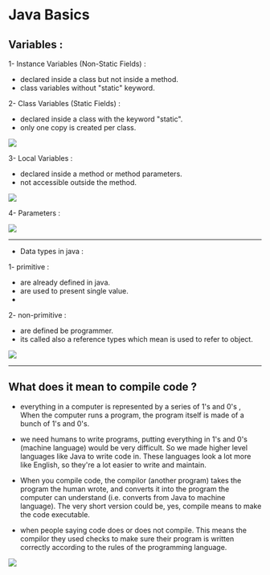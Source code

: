 # Java Basics

## Variables :

1- Instance Variables (Non-Static Fields)  : 

+ declared inside a class but not inside a method.
+ class variables without "static" keyword.

2- Class Variables (Static Fields) :

+ declared inside a class with the keyword "static".
+ only one copy is created per class.


![](https://image.slidesharecdn.com/statickeywordinjava-170228095543/95/static-keyword-in-java-21-638.jpg?cb=1488275880)

3- Local Variables :

+ declared inside a method or method parameters.
+ not accessible outside the method.

![](https://miro.medium.com/max/1400/0*k_HZ6n7Ee1CZRnPz)

4- Parameters :

![](https://www.codesdope.com/pa-images-bucket/courses/java/p18.png)

---

- Data types in java :

1- primitive :
+ are already defined in java.
+ are used to present single value.
+
2- non-primitive :
+ are defined be programmer.
+ its called also a reference types which mean is used to refer to object.


![](https://lh3.googleusercontent.com/proxy/TsGbDPoj8twaGsrRnmS3PnRAmyIXz_ZfzP8eC3h63qxYLRrpGjdCh8Bc3-5tVEahGnQIB6WbvoeKK_i4pVkjcomnFn9paV6XK0s9h0nNgO5xBVZMyWUTrhRNqw)

---
## What does it mean to compile code ?

+ everything in a computer is represented by a series of 1's and 0's , When the computer runs a program, the program itself is made of a bunch of 1's and 0's.

+  we need humans to write programs, putting everything in 1's and 0's (machine language) would be very difficult. So we made higher level languages like Java to write code in. These languages look a lot more like English, so they're a lot easier to write and maintain.

+ When you compile code, the compilor (another program) takes the program the human wrote, and converts it into the program the computer can understand (i.e. converts from Java to machine language). The very short version could be, yes, compile means to make the code executable.

+ when people saying code does or does not compile. This means the compilor they used checks to make sure their program is written correctly according to the rules of the programming language.

![](https://static.javatpoint.com/core/images/java-interpreter.png)